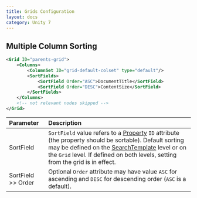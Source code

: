 ```yaml
---
title: Grids Configuration
layout: docs
category: Unity 7
---
```

## Multiple Column Sorting
```xml
<Grid ID="parents-grid">
    <Columns>
        <ColumnSet ID="grid-default-colset" type="default"/>
        <SortFields>
            <SortField Order="ASC">DocumentTitle</SortField>
            <SortField Order="DESC">ContentSize</SortField>
        </SortFields>
    </Columns>
    <!-- not relevant nodes skipped -->
</Grid>
```

| Parameter           | Description |
|:--------------------|:------------|
| SortField           | `SortField` value refers to a [Property](../configuration/properties.md) `ID` attribute (the property should be sortable).  Default sorting may be defined on the [SearchTemplate](../configuration/search-templates.md) level or on the `Grid` level. If defined on both levels, setting from the grid is in effect.     |
| SortField >> Order  | Optional `Order` attribute may have value `ASC` for ascending and `DESC` for descending order (`ASC` is a default). |